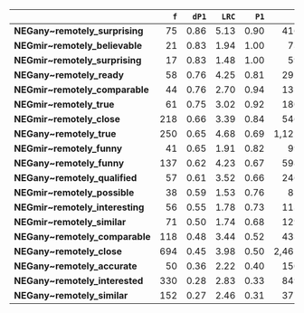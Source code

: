 |                                 |   `f` |   `dP1` |   `LRC` |   `P1` |     `G2` |   `f2` |   `exp_f` |   `unexp_f` |   `unexp_r` |   `adj_total` |
|:--------------------------------|------:|--------:|--------:|-------:|---------:|-------:|----------:|------------:|------------:|--------------:|
| **NEGany~remotely_surprising**  |    75 |    0.86 |    5.13 |   0.90 |   416.28 |     83 |      3.66 |       71.34 |        0.95 |        69,947 |
| **NEGmir~remotely_believable**  |    21 |    0.83 |    1.94 |   1.00 |    73.55 |     21 |      3.65 |       17.35 |        0.83 |           594 |
| **NEGmir~remotely_surprising**  |    17 |    0.83 |    1.48 |   1.00 |    59.54 |     17 |      2.95 |       14.05 |        0.83 |         2,648 |
| **NEGany~remotely_ready**       |    58 |    0.76 |    4.25 |   0.81 |   292.39 |     72 |      3.18 |       54.82 |        0.95 |       140,804 |
| **NEGmir~remotely_comparable**  |    44 |    0.76 |    2.70 |   0.94 |   132.93 |     47 |      8.16 |       35.84 |        0.81 |           281 |
| **NEGmir~remotely_true**        |    61 |    0.75 |    3.02 |   0.92 |   180.14 |     66 |     11.46 |       49.54 |        0.81 |         6,098 |
| **NEGmir~remotely_close**       |   218 |    0.66 |    3.39 |   0.84 |   546.41 |    261 |     45.31 |      172.69 |        0.79 |        13,768 |
| **NEGany~remotely_true**        |   250 |    0.65 |    4.68 |   0.69 | 1,125.13 |    361 |     15.92 |      234.08 |        0.94 |       227,128 |
| **NEGmir~remotely_funny**       |    41 |    0.65 |    1.91 |   0.82 |    99.89 |     50 |      8.68 |       32.32 |        0.79 |         5,362 |
| **NEGany~remotely_funny**       |   137 |    0.62 |    4.23 |   0.67 |   598.75 |    206 |      9.09 |      127.91 |        0.93 |       122,146 |
| **NEGany~remotely_qualified**   |    57 |    0.61 |    3.52 |   0.66 |   246.44 |     87 |      3.84 |       53.16 |        0.93 |        73,191 |
| **NEGmir~remotely_possible**    |    38 |    0.59 |    1.53 |   0.76 |    82.55 |     50 |      8.68 |       29.32 |        0.77 |         3,028 |
| **NEGmir~remotely_interesting** |    56 |    0.55 |    1.78 |   0.73 |   113.90 |     77 |     13.37 |       42.63 |        0.76 |        12,368 |
| **NEGmir~remotely_similar**     |    71 |    0.50 |    1.74 |   0.68 |   129.39 |    105 |     18.23 |       52.77 |        0.74 |         6,966 |
| **NEGany~remotely_comparable**  |   118 |    0.48 |    3.44 |   0.52 |   433.50 |    226 |      9.97 |      108.03 |        0.92 |        12,202 |
| **NEGany~remotely_close**       |   694 |    0.45 |    3.98 |   0.50 | 2,461.80 |  1,395 |     61.52 |      632.48 |        0.91 |       407,539 |
| **NEGany~remotely_accurate**    |    50 |    0.36 |    2.22 |   0.40 |   150.64 |    125 |      5.51 |       44.49 |        0.89 |       151,014 |
| **NEGany~remotely_interested**  |   330 |    0.28 |    2.83 |   0.33 |   849.29 |  1,004 |     44.28 |      285.72 |        0.87 |       259,727 |
| **NEGany~remotely_similar**     |   152 |    0.27 |    2.46 |   0.31 |   377.09 |    483 |     21.30 |      130.70 |        0.86 |       202,564 |